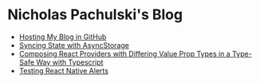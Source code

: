 # Nicholas Pachulski's Blog

- [Hosting My Blog in GitHub](posts/2025-03-11-hosting-my-blog-in-github.md)
- [Syncing State with AsyncStorage](posts/2024-03-23-syncing-state-with-async-storage.md)
- [Composing React Providers with Differing Value Prop Types in a Type-Safe Way with Typescript](posts/2024-03-18-composing-react-providers-with-differing-value-prop-types-in-a-type-safe-way-with-typescript.md)
- [Testing React Native Alerts](posts/2024-03-11-testing-react-native-alerts.md)

